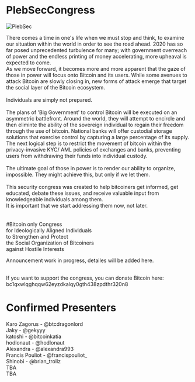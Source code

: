 # PlebSecCongress

<img src="https://raw.githubusercontent.com/karozagorus/PlebSecurityCongress/master/plebsec.jpg" alt="PlebSec">

There comes a time in one's life when we must stop and think, to examine our situation within the world in order to see the road ahead. 2020 has so far posed unprecedented turbulence for many; with government overreach of power and the endless printing of money accelerating, more upheaval is expected to come.<br>
As we move forward, it becomes more and more apparent that the gaze of those in power will focus onto Bitcoin and its users. While some avenues to attack Bitcoin are slowly closing in, new forms of attack emerge that target the social layer of the Bitcoin ecosystem.<br>
<br>
Individuals are simply not prepared.<br>
<br>
The plans of 'Big Government' to control Bitcoin will be executed on an asymmetric battlefront. Around the world, they will attempt to encircle and then eliminte the ability of the sovereign individual to regain their freedom through the use of bitcoin. National banks will offer custodial storage solutions that exercise control by capturing a large percentage of its supply. The next logical step is to restrict the movement of bitcoin within the privacy-invasive KYC/ AML policies of exchanges and banks, preventing users from withdrawing their funds into individual custody.<br>
<br>
The ultimate goal of those in power is to render our ability to organize, impossible. They might achieve this, but only if we let them.<br>
<br>
This security congress was created to help bitcoiners get informed, get educated, debate these issues, and receive valuable input from knowledgeable individuals among them.<br>
It is important that we start addressing them now, not later.<br>
<br>
<br>
#Bitcoin only Congress<br>
for Ideologically Aligned Individuals<br>
to Strengthen and Protect<br>
the Social Organization of Bitcoiners<br>
against Hostile Interests<br>

Announcement work in progress, detailes will be added here.<br><br>

If you want to support the congress, you can donate Bitcoin here:<br>
bc1qxwlqghqqw62eyzdkalqy0gth438zpdthr320n8<br>

# Confirmed Presenters<br>
Karo Zagorus - @btcdragonlord<br>
Jaky - @gekyyy<br>
katoshi - @bitcoinkatia<br>
hodlonaut - @hodlonaut<br>
Alexandra - @alexandra993<br>
Francis Pouliot - @francispouliot_<br>
Shinobi - @brian_trollz <br>
TBA<br>
TBA
